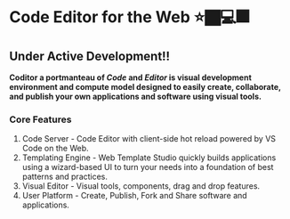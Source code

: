 # Code Editor for the Web ⭐🏿‍💻🎆

## Under Active Development‼️
**Coditor a portmanteau of *Code* and *Editor* is visual development environment and compute model designed to easily create, collaborate, and publish your own applications and software using visual tools.**

### Core Features
1. Code Server - Code Editor with client-side hot reload powered by VS Code on the Web.  
2. Templating Engine - Web Template Studio quickly builds applications using a wizard-based UI to turn your needs into a foundation of best patterns and practices.
3. Visual Editor - Visual tools, components, drag and drop features.
4. User Platform - Create, Publish, Fork and Share software and applications.
